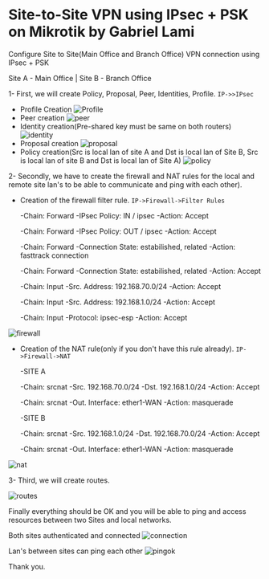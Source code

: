 # Site-to-Site VPN using IPsec + PSK on Mikrotik by Gabriel Lami
Configure Site to Site(Main Office and Branch Office) VPN connection using IPsec + PSK

Site A - Main Office | Site B - Branch Office

1- First, we will create Policy, Proposal, Peer, Identities, Profile. `IP->>IPsec`

 - Profile Creation
![Profile](https://user-images.githubusercontent.com/44748406/193414552-2e201c25-00ea-48b0-8d8b-62ed61cbed36.png)
 - Peer creation
![peer](https://user-images.githubusercontent.com/44748406/193414750-deb072fa-b5e0-4a8f-8835-b1a79168329f.png)
 - Identity creation(Pre-shared key must be same on both routers)
![identity](https://user-images.githubusercontent.com/44748406/193414860-47b7c8c5-22e8-4030-a28c-5ead38a0c61e.png)
 - Proposal creation
![proposal](https://user-images.githubusercontent.com/44748406/193415219-f5ead7d0-7219-419c-8b08-8c2e3efe4426.png)
 - Policy creation(Src is local lan of site A and Dst is local lan of Site B, Src is local lan of site B and Dst is local lan of Site A)
![policy](https://user-images.githubusercontent.com/44748406/193415227-ce5ec561-afce-416f-a1c4-4781ef1dcde9.png)

2- Secondly, we have to create the firewall and NAT rules for the local and remote site lan's to be able to communicate and ping with each other).

- Creation of the firewall filter rule. `IP->Firewall->Filter Rules`

  -Chain: Forward
  -IPsec Policy: IN / ipsec
  -Action: Accept

  -Chain: Forward
  -IPsec Policy: OUT / ipsec
  -Action: Accept

  -Chain: Forward
  -Connection State: estabilished, related
  -Action: fasttrack connection

  -Chain: Forward
  -Connection State: estabilished, related
  -Action: Accept

  -Chain: Input
  -Src. Address: 192.168.70.0/24
  -Action: Accept

  -Chain: Input
  -Src. Address: 192.168.1.0/24
  -Action: Accept
  
  -Chain: Input
  -Protocol: ipsec-esp
  -Action: Accept

![firewall](https://user-images.githubusercontent.com/44748406/193416342-1a589747-90fb-4813-a612-6dabf1647542.png)

- Creation of the NAT rule(only if you don't have this rule already). `IP->Firewall->NAT`

  -SITE A

  -Chain: srcnat
  -Src. 192.168.70.0/24
  -Dst. 192.168.1.0/24
  -Action: Accept

  -Chain: srcnat
  -Out. Interface: ether1-WAN
  -Action: masquerade


  -SITE B

  -Chain: srcnat
  -Src. 192.168.1.0/24
  -Dst. 192.168.70.0/24
  -Action: Accept

  -Chain: srcnat
  -Out. Interface: ether1-WAN
  -Action: masquerade
  
![nat](https://user-images.githubusercontent.com/44748406/193416374-c3bce23b-ff75-4f97-b879-b3856487d4ae.png)
  
3- Third, we will create routes.

![routes](https://user-images.githubusercontent.com/44748406/193416820-a70822f8-0f0e-4013-a32e-e829c48330c8.png)

  
  Finally everything should be OK and you will be able to ping and access resources between two Sites and local networks.
  
  Both sites authenticated and connected
  ![connection](https://user-images.githubusercontent.com/44748406/193417048-2dacda41-06fa-4efe-8497-c9b531a344e9.png)
  
  Lan's between sites can ping each other
  ![pingok](https://user-images.githubusercontent.com/44748406/193417165-8b2fc338-e386-4b1c-a8f1-81053801fd97.png)
 

  Thank you.
